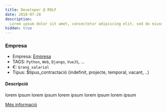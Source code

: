 ```yaml
---
title: Developer @ ROLF
date: 2018-07-28
description:
  Lorem ipsum dolor sit amet, consectetur adipiscing elit, sed do eiusmod tempor incididunt ut labore et dolore magna aliqua. Ut enim ad minim veniam, quis nostrud exercitation ullamco laboris nisi ut aliquip ex ea commodo consequat. Duis aute irure dolor in reprehenderit in voluptate velit esse cillum dolore eu fugiat nulla pariatur. Excepteur sint occaecat cupidatat non proident, sunt in culpa qui officia deserunt mollit anim id est laborum.
hidden: true
---
```

### Empresa

- Empresa: [Empresa]($url_empresa)
- TAGS: `Python`, `Web`, `Django`, `VueJS`, ...
- €: `$rang_salarial`
- Tipus: $tipus_contractació (indefinit, projecte, temporal, vacant, ..)

#### Descripció

lorem ipsum
lorem ipsum
lorem ipsum
lorem ipsum
lorem ipsum

[Més informació]($url_oferta/$email_contacte)
